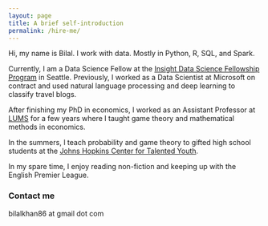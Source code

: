 ```yaml
---
layout: page
title: A brief self-introduction
permalink: /hire-me/
---
```


Hi, my name is Bilal. I work with data. Mostly in Python, R, SQL, and Spark.

Currently, I am a Data Science Fellow at the [Insight Data Science Fellowship Program](https://insightfellows.com/data-science) in Seattle. Previously, I worked as a Data Scientist at Microsoft on contract and used natural language processing and deep learning to classify travel blogs.

After finishing my PhD in economics, I worked as an Assistant Professor at [LUMS](https://www.lums.edu.pk/) for a few years where I taught game theory and mathematical methods in economics.

In the summers, I teach probability and game theory to gifted high school students at the [Johns Hopkins Center for Talented Youth](https://cty.jhu.edu/).

In my spare time, I enjoy reading non-fiction and keeping up with the English Premier League.

### Contact me

bilalkhan86 at gmail dot com
